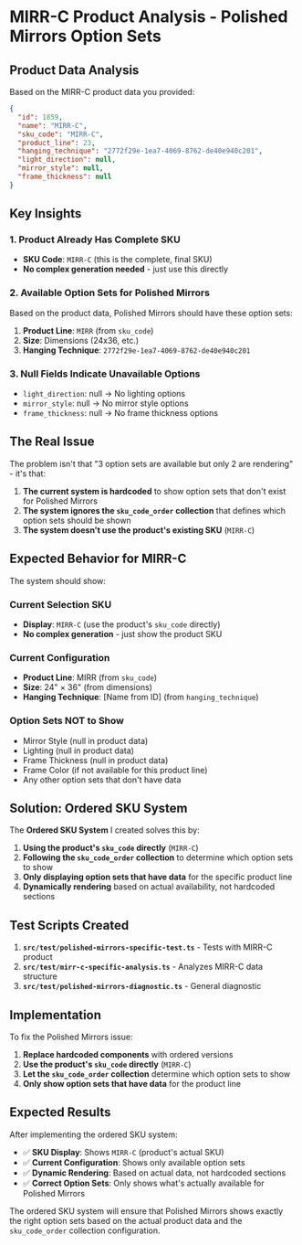 # MIRR-C Product Analysis - Polished Mirrors Option Sets

## Product Data Analysis

Based on the MIRR-C product data you provided:

```json
{
  "id": 1859,
  "name": "MIRR-C",
  "sku_code": "MIRR-C",
  "product_line": 23,
  "hanging_technique": "2772f29e-1ea7-4069-8762-de40e940c201",
  "light_direction": null,
  "mirror_style": null,
  "frame_thickness": null
}
```

## Key Insights

### 1. Product Already Has Complete SKU
- **SKU Code**: `MIRR-C` (this is the complete, final SKU)
- **No complex generation needed** - just use this directly

### 2. Available Option Sets for Polished Mirrors
Based on the product data, Polished Mirrors should have these option sets:

1. **Product Line**: `MIRR` (from `sku_code`)
2. **Size**: Dimensions (24x36, etc.)
3. **Hanging Technique**: `2772f29e-1ea7-4069-8762-de40e940c201`

### 3. Null Fields Indicate Unavailable Options
- `light_direction`: null → No lighting options
- `mirror_style`: null → No mirror style options  
- `frame_thickness`: null → No frame thickness options

## The Real Issue

The problem isn't that "3 option sets are available but only 2 are rendering" - it's that:

1. **The current system is hardcoded** to show option sets that don't exist for Polished Mirrors
2. **The system ignores the `sku_code_order` collection** that defines which option sets should be shown
3. **The system doesn't use the product's existing SKU** (`MIRR-C`)

## Expected Behavior for MIRR-C

The system should show:

### Current Selection SKU
- **Display**: `MIRR-C` (use the product's `sku_code` directly)
- **No complex generation** - just show the product SKU

### Current Configuration
- **Product Line**: MIRR (from `sku_code`)
- **Size**: 24" × 36" (from dimensions)
- **Hanging Technique**: [Name from ID] (from `hanging_technique`)

### Option Sets NOT to Show
- Mirror Style (null in product data)
- Lighting (null in product data)
- Frame Thickness (null in product data)
- Frame Color (if not available for this product line)
- Any other option sets that don't have data

## Solution: Ordered SKU System

The **Ordered SKU System** I created solves this by:

1. **Using the product's `sku_code` directly** (`MIRR-C`)
2. **Following the `sku_code_order` collection** to determine which option sets to show
3. **Only displaying option sets that have data** for the specific product line
4. **Dynamically rendering** based on actual availability, not hardcoded sections

## Test Scripts Created

1. **`src/test/polished-mirrors-specific-test.ts`** - Tests with MIRR-C product
2. **`src/test/mirr-c-specific-analysis.ts`** - Analyzes MIRR-C data structure
3. **`src/test/polished-mirrors-diagnostic.ts`** - General diagnostic

## Implementation

To fix the Polished Mirrors issue:

1. **Replace hardcoded components** with ordered versions
2. **Use the product's `sku_code` directly** (`MIRR-C`)
3. **Let the `sku_code_order` collection** determine which option sets to show
4. **Only show option sets that have data** for the product line

## Expected Results

After implementing the ordered SKU system:

- ✅ **SKU Display**: Shows `MIRR-C` (product's actual SKU)
- ✅ **Current Configuration**: Shows only available option sets
- ✅ **Dynamic Rendering**: Based on actual data, not hardcoded sections
- ✅ **Correct Option Sets**: Only shows what's actually available for Polished Mirrors

The ordered SKU system will ensure that Polished Mirrors shows exactly the right option sets based on the actual product data and the `sku_code_order` collection configuration.
